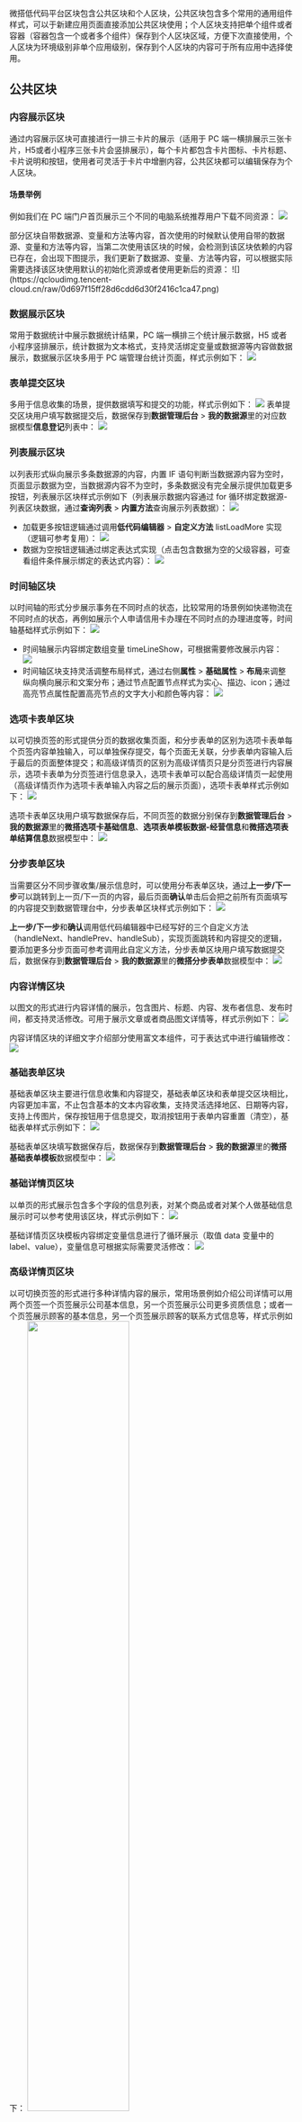 
微搭低代码平台区块包含公共区块和个人区块，公共区块包含多个常用的通用组件样式，可以于新建应用页面直接添加公共区块使用；个人区块支持把单个组件或者容器（容器包含一个或者多个组件）保存到个人区块区域，方便下次直接使用，个人区块为环境级别非单个应用级别，保存到个人区块的内容可于所有应用中选择使用。

## 公共区块

### 内容展示区块
通过内容展示区块可直接进行一排三卡片的展示（适用于 PC 端一横排展示三张卡片，H5或者小程序三张卡片会竖排展示），每个卡片都包含卡片图标、卡片标题、卡片说明和按钮，使用者可灵活于卡片中增删内容，公共区块都可以编辑保存为个人区块。

#### 场景举例
例如我们在 PC 端门户首页展示三个不同的电脑系统推荐用户下载不同资源：
 ![](https://qcloudimg.tencent-cloud.cn/raw/2f9ec7d67745c342a5e24ceaaa09a8f8.png)


<dx-alert infotype="notice" title="">
部分区块自带数据源、变量和方法等内容，首次使用的时候默认使用自带的数据源、变量和方法等内容，当第二次使用该区块的时候，会检测到该区块依赖的内容已存在，会出现下图提示，我们更新了数据源、变量、方法等内容，可以根据实际需要选择该区块使用默认的初始化资源或者使用更新后的资源：
  ![](https://qcloudimg.tencent-cloud.cn/raw/0d697f15ff28d6cdd6d30f2416c1ca47.png)
</dx-alert>



### 数据展示区块
常用于数据统计中展示数据统计结果，PC 端一横排三个统计展示数据，H5 或者小程序竖排展示，统计数据为文本格式，支持灵活绑定变量或数据源等内容做数据展示，数据展示区块多用于 PC 端管理台统计页面，样式示例如下：
 ![](https://qcloudimg.tencent-cloud.cn/raw/77df5a1d39957244142c3ca6d16b8d59.png)
 
### 表单提交区块
多用于信息收集的场景，提供数据填写和提交的功能，样式示例如下：
 ![](https://qcloudimg.tencent-cloud.cn/raw/3985ea270e3a3bf884aab24930fe3025.png)
表单提交区块用户填写数据提交后，数据保存到**数据管理后台** > **我的数据源**里的对应数据模型**信息登记**列表中：
  ![](https://qcloudimg.tencent-cloud.cn/raw/3eff8497c6f8325087305585a5c60030.png)
	
	
### 列表展示区块
以列表形式纵向展示多条数据源的内容，内置 IF 语句判断当数据源内容为空时，页面显示数据为空，当数据源内容不为空时，多条数据没有完全展示提供加载更多按钮，列表展示区块样式示例如下（列表展示数据内容通过 for 循环绑定数据源-列表区块数据，通过**查询列表** > **内置方法**查询展示列表数据）：
 ![](https://qcloudimg.tencent-cloud.cn/raw/e4ca183cba2a9c2a148c5e1a554fbc9a.png)
 - 加载更多按钮逻辑通过调用**低代码编辑器** > **自定义方法** listLoadMore 实现（逻辑可参考复用）：
![](https://qcloudimg.tencent-cloud.cn/raw/0e9dd334f9327a1de2659ea11343c796.png)
 - 数据为空按钮逻辑通过绑定表达式实现（点击包含数据为空的父级容器，可查看组件条件展示绑定的表达式内容）：
  ![](https://qcloudimg.tencent-cloud.cn/raw/2876618651efcb8eb8b7288a4c3b0229.png)
	
	
### 时间轴区块
以时间轴的形式分步展示事务在不同时点的状态，比较常用的场景例如快递物流在不同时点的状态，再例如展示个人申请信用卡办理在不同时点的办理进度等，时间轴基础样式示例如下：
![](https://qcloudimg.tencent-cloud.cn/raw/6df31f875c66e1b186269c49b1f366f0.png)
 - 时间轴展示内容绑定数组变量 timeLineShow，可根据需要修改展示内容：
  ![](https://qcloudimg.tencent-cloud.cn/raw/3a851635d2ba852f53428d474a5ed4ac.png)
 - 时间轴区块支持灵活调整布局样式，通过右侧**属性** > **基础属性** > **布局**来调整纵向横向展示和文案分布；通过节点配置节点样式为实心、描边、icon；通过高亮节点属性配置高亮节点的文字大小和颜色等内容：
  ![](https://qcloudimg.tencent-cloud.cn/raw/49679978874cec5eea64152d65b5da31.png)
	
	
### 选项卡表单区块
以可切换页签的形式提供分页的数据收集页面，和分步表单的区别为选项卡表单每个页签内容单独输入，可以单独保存提交，每个页面无关联，分步表单内容输入后于最后的页面整体提交；和高级详情页的区别为高级详情页只是分页签进行内容展示，选项卡表单为分页签进行信息录入，选项卡表单可以配合高级详情页一起使用（高级详情页作为选项卡表单输入内容之后的展示页面），选项卡表单样式示例如下：
 ![](https://qcloudimg.tencent-cloud.cn/raw/8b64d2013758b544aa9f80911e1e3584.png)

选项卡表单区块用户填写数据保存后，不同页签的数据分别保存到**数据管理后台** > **我的数据源**里的**微搭选项卡基础信息**、**选项表单模板数据-经营信息**和**微搭选项表单结算信息**数据模型中：
  ![](https://qcloudimg.tencent-cloud.cn/raw/bd06379105b96120c5e93350b8d5e06c.png)
	
	
### 分步表单区块
当需要区分不同步骤收集/展示信息时，可以使用分布表单区块，通过**上一步/下一步**可以跳转到上一页/下一页的内容，最后页面**确认**单击后会把之前所有页面填写的内容提交到数据管理台中，分步表单区块样式示例如下：
 ![](https://qcloudimg.tencent-cloud.cn/raw/d7dd225013c375a1f03ed3d7d2ebc13d.png)

**上一步/下一步**和**确认**调用低代码编辑器中已经写好的三个自定义方法（handleNext、handlePrev、handleSub），实现页面跳转和内容提交的逻辑，要添加更多分步页面可参考调用此自定义方法，分步表单区块用户填写数据提交后，数据保存到**数据管理后台** > **我的数据源**里的**微搭分步表单**数据模型中：
 ![](https://qcloudimg.tencent-cloud.cn/raw/78e53578fb9422254c9b91adfe6676a7.png)
 
 
### 内容详情区块
以图文的形式进行内容详情的展示，包含图片、标题、内容、发布者信息、发布时间，都支持灵活修改。可用于展示文章或者商品图文详情等，样式示例如下：
 ![](https://qcloudimg.tencent-cloud.cn/raw/234a8ba57dd6e761d35875518acb2139.png)

内容详情区块的详细文字介绍部分使用富文本组件，可于表达式中进行编辑修改：
  ![](https://qcloudimg.tencent-cloud.cn/raw/d785a9dc8e7a716039a085a483863efe.png)
	
	
### 基础表单区块
基础表单区块主要进行信息收集和内容提交，基础表单区块和表单提交区块相比，内容更加丰富，不止包含基本的文本内容收集，支持灵活选择地区、日期等内容，支持上传图片，保存按钮用于信息提交，取消按钮用于表单内容重置（清空），基础表单样式示例如下：
 ![](https://qcloudimg.tencent-cloud.cn/raw/0fd933f7701b3f2e87cc4133aa234de5.png)

基础表单区块填写数据保存后，数据保存到**数据管理后台** > **我的数据源**里的**微搭基础表单模板**数据模型中：
  ![](https://qcloudimg.tencent-cloud.cn/raw/cc5eb11305a7d56992e09c046e8e9108.png)
	
	
### 基础详情页区块
以单页的形式展示包含多个字段的信息列表，对某个商品或者对某个人做基础信息展示时可以参考使用该区块，样式示例如下：
 ![](https://qcloudimg.tencent-cloud.cn/raw/85d8016da14a45da9f1bd6079be2a618.png)
 
 基础详情页区块模板内容绑定变量信息进行了循环展示（取值 data 变量中的 label、value），变量信息可根据实际需要灵活修改：
  ![](https://qcloudimg.tencent-cloud.cn/raw/e8a91f6f811f120ebf61f25372d117b2.png)
	
	
### 高级详情页区块
以可切换页签的形式进行多种详情内容的展示，常用场景例如介绍公司详情可以用两个页签一个页签展示公司基本信息，另一个页签展示公司更多资质信息；或者一个页签展示顾客的基本信息，另一个页签展示顾客的联系方式信息等，样式示例如下：
<img src = "https://qcloudimg.tencent-cloud.cn/raw/86550d51428a1dcb378e825455048216.png" style = "width:60%">

高级详情页区块模板内容绑定变量信息进行了循环展示（分别取值 info 和 concat 变量中的 label、value），变量信息可根据实际需要灵活修改：
  ![](https://qcloudimg.tencent-cloud.cn/raw/b710f82cdc8aeea51bf134a278924d26.png)
	
	
### 卡片列表区块
以图文卡片的形式展示卡片列表，包含图片、作者、标题、点赞关注等内容，H5 和小程序端默认单个卡片占一排，PC 端默认三个卡片占一排，可用于图文展示商品卡片列表、展示推荐内容列表，卡片列表区块样式示例如下：
 ![](https://qcloudimg.tencent-cloud.cn/raw/fb3bff622b35f6d719b62c34af48709c.png)

卡片列表区块模板内容绑定变量 cardList 进行内容循环展示，变量信息可根据实际需要灵活编辑修改：
  ![](https://qcloudimg.tencent-cloud.cn/raw/b6d30ff48614e54ff90b52fdba98c8b2.png)

<dx-alert infotype="notice" title="">
以下普通容器绑定了一个空的数组变量，目的是为了弹性布局的排版布局美观性，当一行不满三个卡片时，可以使用这种普通容器绑定空数组变量的形式填充布局：
  ![](https://qcloudimg.tencent-cloud.cn/raw/65b7d9d0fc3b647216604e99997ae00a.png)
</dx-alert>


	
	
### 标准列表区块
标准列表表头提供多个可切换选项卡页签，每个页签下包含图文展示列表，图文展示内容通过 for 循环展示变量 tabsContent 的内容。
#### 常用场景
多种类的新闻内容展示，标准列表区块样式示例如下：
 ![](https://qcloudimg.tencent-cloud.cn/raw/fbc6b7eccf671f9e98e73add5f0f2ca9.png)
 - 图文展示内容通过 for 循环展示变量 tabsContent 的内容：
  ![](https://qcloudimg.tencent-cloud.cn/raw/95f203bf27c49c1f4242c7e6ff8c4957.png)
 - 选项卡页签内容可通过右侧的属性栏修改和增减，可配置默认选中标签：
  ![](https://qcloudimg.tencent-cloud.cn/raw/599ac1eae2e756070b051fbcb666d1f3.png)
	
	
## 个人区块
以单行输入组件为例，标准的单行输入组件背景默认为无背景颜色，字体默认正常，我们调整组件字体为粗、背景为浅黄色。选中单行输入组件，单击第二个按钮**保存为区块**，可自定义区块名称和图标，如果区块有依赖的数据源、变量和函数，可做关联配置，之后保存区块到个人区块区域，保存成功后可于应用编辑中直接引用： 
![](https://qcloudimg.tencent-cloud.cn/raw/45b4245d1ee1cd17c23fd70445e20bc8.png)

